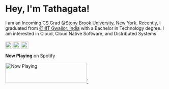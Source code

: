 <p align="center">
  <h1>Hey, I'm Tathagata!</h1>
</p>

I am an Incoming CS Grad [@Stony Brook University, New York](https://www.stonybrook.edu/). Recently, I graduated from [@IIIT Gwalior, India](https://www.iiitm.ac.in/index.php/en) with a Bachelor in Technology degree. I am interested in Cloud, Cloud Native Software, and Distributed Systems <br/><br/>
<a href="https://twitter.com/4molybdenum2">
  <img align="left" width="22px" src="https://cdn.jsdelivr.net/npm/simple-icons@v3/icons/twitter.svg" />
</a>
<a href="https://www.linkedin.com/in/tathagata-paul/">
  <img align="left"  width="22px" src="https://cdn.jsdelivr.net/npm/simple-icons@v3/icons/linkedin.svg" />
</a>
<a href="https://leetcode.com/4molybdenum2/">
  <img ali
  gn="left" alt="Tathagata's Github" width="22px" src="https://cdn.jsdelivr.net/npm/simple-icons@v3/icons/leetcode.svg" />
</a>

**Now Playing** on Spotify

<a href="https://now-playing-spotify-beta.vercel.app/now-playing?open">
    <img src="https://now-playing-spotify-beta.vercel.app/now-playing" width="256" height="64" alt="Now Playing">`
</a>
